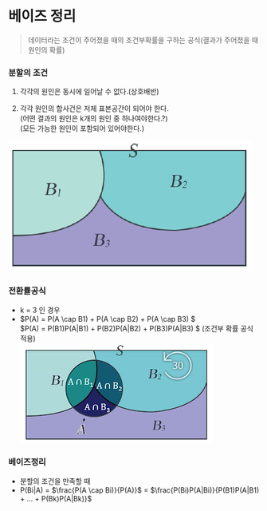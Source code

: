 # 베이즈 정리
> 데이터라는 조건이 주어졌을 때의 조건부확률을 구하는 공식(결과가 주어졌을 때 원인의 확률)

### 분할의 조건
1. 각각의 원인은 동시에 일어날 수 없다.(상호배반)

2. 각각 원인의 합사건은 저체 표본공간이 되어야 한다.  
    (어떤 결과의 원인은 k개의 원인 중 하나여야한다.?)  
    (모든 가능한 원인이 포함되어 있어야한다.)

  ![image-20210806223711153](02.assets/image-20210806223711153.png)

### 전환률공식
- k = 3 인 경우
-  $P(A) = P(A \cap B1) + P(A \cap B2) + P(A \cap B3) $  
   $P(A) = P(B1)P(A|B1) + P(B2)P(A|B2) + P(B3)P(A|B3) $ (조건부 확률 공식 적용)  
   ![image-20210806224354489](02.assets/image-20210806224354489.png)


### 베이즈정리
- 분할의 조건을 만족할 때
- P(Bi|A) = $\frac{P(A \cap Bi)}{P(A)}$ = $\frac{P(Bi)P(A|Bi)}{P(B1)P(A|B1) + ... + P(Bk)P(A|Bk)}$